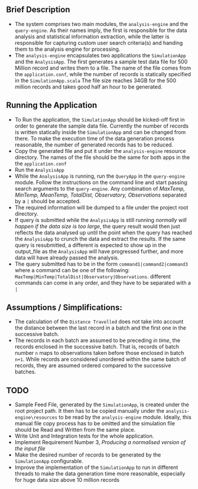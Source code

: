 
## Brief Description 
* The system comprises two main modules, the `analysis-engine` and the `query-engine`. As their names imply, the first is responsible for the data analysis and statistical information extraction, while the latter is responsible for capturing custom user search criteria(s) and handing them to the analysis engine for processing.
* The `analysis-engine` encapsulates two applications the `SimulationApp` and the `AnalysisApp`. The first generates a sample test data file for 500 Million record and writes them to a file. The name of the file comes from the `application.conf`, while the number of records is statically specified in the `SimulationApp.scala`
  The file size reaches 34GB for the 500 million records and takes good half an hour to be generated.

## Running the Application
* To Run the application, the `SimulationApp` should be kicked-off first in order to generate the sample data file. Currently the number of records is written statically inside the `SimulationApp` and can be changed from there. To make the execution time of the data generation process reasonable, the number of generated records has to be reduced. 
* Copy the generated file and put it under the `analysis-engine` resource directory. The names of the file should be the same for both apps in the the `application.conf`
* Run the `AnalysisApp`
* While the `AnalysisApp` is running, run the `QueryApp` in the `query-engine` module. Follow the instructions on the command line and start passing search arguments to the `query-engine`. 
Any combination of *MaxTemp, MinTemp, MeanTemp, TotalDist, Observatory, Observations* separated by a `|` should be accepted. 
* The required information will be dumped to a file under the project root directory.
* If query is submitted while the `AnalysisApp` is still running *normally will happen if the data size is too large*, the query result would then just reflects the data analysed up until the point when the query has reached the `AnalysisApp` to crunch the data and extract the results. If the same query is resubmitted, a different is expected to show up in the output_file as the `AnalysisApp` will have progressed further, and more data will have already passed the analysis.
* The query submitted has to be in the form `command1|command2|command3` where a command can be one of the following: 
`MaxTemp|MinTemp|TotalDist|Observatory|Observations`. different commands can come in any order, and they have to be separated with a `|`  
 
 
## Assumptions / Simplifications:
* The calculation of the `Distance Travelled` does not take into account the distance between the last record in a batch and the first one in the successive batch.
* The records in each batch are assumed to be preceding *in time*, the records enclosed in the successive batch. 
  That is, records of batch number `n` maps to observations taken before those enclosed in batch `n+1`. 
  While records are considered unordered within the same batch of records, they are assumed ordered compared to the successive batches. 

## TODO
* Sample Feed File, generated by the `SimulationApp`, is created under the root project path. 
  It then has to be copied manually under the `analysis-engine\resources` to be read by the `analysis-engine` module. Ideally, this manual file copy process has to be omitted and the simulation file should be 
  Read and Written from the same place.
* Write Unit and Integration tests for the whole application.
* Implement Requirement Number 3, *Producing a normalised version of the input file*
* Make the desired number of records to be generated by the `SimulationApp` configurable.
* Improve the implementation of the `SimulationApp` to run in different threads to make the data generation time more reasonable, especially for huge data size above 10 million records